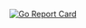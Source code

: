 [![Go Report Card](https://goreportcard.com/badge/github.com/ldeng7/go-x)](https://goreportcard.com/report/github.com/ldeng7/go-x)
